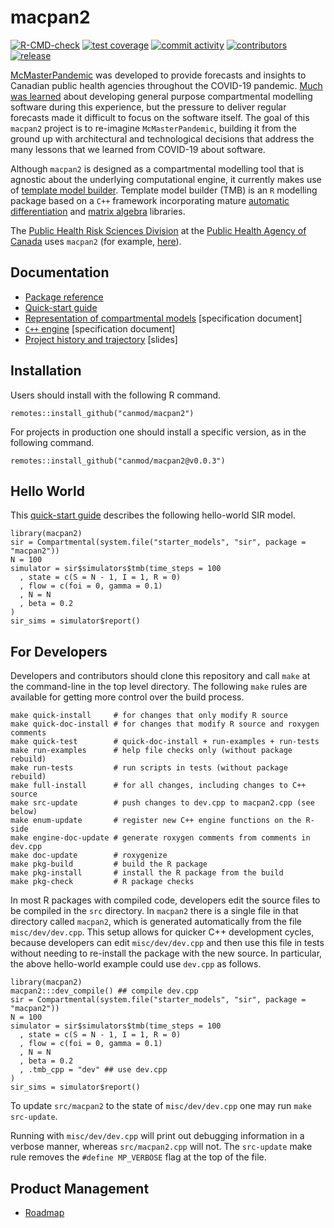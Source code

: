 # macpan2

<!-- badges: start -->
[![R-CMD-check](https://github.com/canmod/macpan2/actions/workflows/R-CMD-check.yaml/badge.svg)](https://github.com/canmod/macpan2/actions/workflows/R-CMD-check.yaml)
[![test coverage](https://byob.yarr.is/canmod/macpan2/coverage)](https://github.com/canmod/macpan2/actions/workflows/test-coverage.yaml)
[![commit activity](https://img.shields.io/github/commit-activity/m/canmod/macpan2)](https://github.com/canmod/macpan2/commits)
[![contributors](https://img.shields.io/github/contributors/canmod/macpan2)](https://github.com/canmod/macpan2/graphs/contributors)
[![release](https://img.shields.io/github/v/release/canmod/macpan2?include_prereleases)](https://github.com/canmod/macpan2/releases/latest)

[McMasterPandemic](https://github.com/mac-theobio/McMasterPandemic) was developed to provide forecasts and insights to Canadian public health agencies throughout the COVID-19 pandemic. [Much was learned](https://canmod.github.io/macpan-book/index.html#vision-and-direction) about developing general purpose compartmental modelling software during this experience, but the pressure to deliver regular forecasts made it difficult to focus on the software itself. The goal of this `macpan2` project is to re-imagine `McMasterPandemic`, building it from the ground up with architectural and technological decisions that address the many lessons that we learned from COVID-19 about software.

Although `macpan2` is designed as a compartmental modelling tool that is agnostic about the underlying computational engine, it currently makes use of [template model builder](https://github.com/kaskr/adcomp). Template model builder (TMB) is an `R` modelling package based on a `C++` framework incorporating mature [automatic differentiation](https://cppad.readthedocs.io/en/latest/user_guide.html) and [matrix algebra](http://eigen.tuxfamily.org/index.php?title=Main_Page) libraries.

The [Public Health Risk Sciences Division](https://github.com/phac-nml-phrsd) at the [Public Health Agency of Canada](https://www.canada.ca/en/public-health.html) uses `macpan2` (for example, [here](https://github.com/phac-nml-phrsd/EPACmodel)).

## Documentation

* [Package reference](https://canmod.github.io/macpan2/)
* [Quick-start guide](https://canmod.github.io/macpan2/articles/quickstart)
* [Representation of compartmental models](https://canmod.github.io/macpan2/articles/model_definitions) [specification document]
* [`C++` engine](https://canmod.github.io/macpan2/articles/cpp_side) [specification document]
* [Project history and trajectory](https://canmod.net/misc/macpan2_presentation) [slides]

## Installation

Users should install with the following R command.

```
remotes::install_github("canmod/macpan2")
```

For projects in production one should install a specific version, as in the following command.
```
remotes::install_github("canmod/macpan2@v0.0.3")
```

## Hello World

This [quick-start guide](https://canmod.github.io/macpan2/articles/quickstart) describes the following hello-world SIR model.

```
library(macpan2)
sir = Compartmental(system.file("starter_models", "sir", package = "macpan2"))
N = 100
simulator = sir$simulators$tmb(time_steps = 100
  , state = c(S = N - 1, I = 1, R = 0)
  , flow = c(foi = 0, gamma = 0.1)
  , N = N
  , beta = 0.2
)
sir_sims = simulator$report()
```

## For Developers

Developers and contributors should clone this repository and call `make` at the command-line in the top level directory. The following `make` rules are available for getting more control over the build process.

```
make quick-install     # for changes that only modify R source
make quick-doc-install # for changes that modify R source and roxygen comments
make quick-test        # quick-doc-install + run-examples + run-tests
make run-examples      # help file checks only (without package rebuild)
make run-tests         # run scripts in tests (without package rebuild)
make full-install      # for all changes, including changes to C++ source
make src-update        # push changes to dev.cpp to macpan2.cpp (see below)
make enum-update       # register new C++ engine functions on the R-side
make engine-doc-update # generate roxygen comments from comments in dev.cpp
make doc-update        # roxygenize
make pkg-build         # build the R package
make pkg-install       # install the R package from the build
make pkg-check         # R package checks
```

In most R packages with compiled code, developers edit the source files to be compiled in the `src` directory. In `macpan2` there is a single file in that directory called `macpan2`, which is generated automatically from the file `misc/dev/dev.cpp`. This setup allows for quicker C++ development cycles, because developers can edit `misc/dev/dev.cpp` and then use this file in tests without needing to re-install the package with the new source. In particular, the above hello-world example could use `dev.cpp` as follows.

```
library(macpan2)
macpan2:::dev_compile() ## compile dev.cpp
sir = Compartmental(system.file("starter_models", "sir", package = "macpan2"))
N = 100
simulator = sir$simulators$tmb(time_steps = 100
  , state = c(S = N - 1, I = 1, R = 0)
  , flow = c(foi = 0, gamma = 0.1)
  , N = N
  , beta = 0.2
  , .tmb_cpp = "dev" ## use dev.cpp
)
sir_sims = simulator$report()
```

To update `src/macpan2` to the state of `misc/dev/dev.cpp` one may run `make src-update`.

Running with `misc/dev/dev.cpp` will print out debugging information in a verbose manner, whereas `src/macpan2.cpp` will not. The `src-update` make rule removes the `#define MP_VERBOSE` flag at the top of the file. 

## Product Management

* [Roadmap](https://github.com/orgs/canmod/projects/2)
